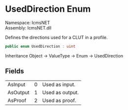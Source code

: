 # UsedDirection Enum

Namespace: lcmsNET  
Assembly: lcmsNET.dll

Defines the directions used for a CLUT in a profile.

```csharp
public enum UsedDirection : uint
```

Inheritance Object → ValueType → Enum → UsedDirection

## Fields

| | | |
| ---- | ----:| ---- |
| AsInput  | 0 | Used as input.  |
| AsOutput | 1 | Used as output. |
| AsProof  | 2 | Used as proof.  |
